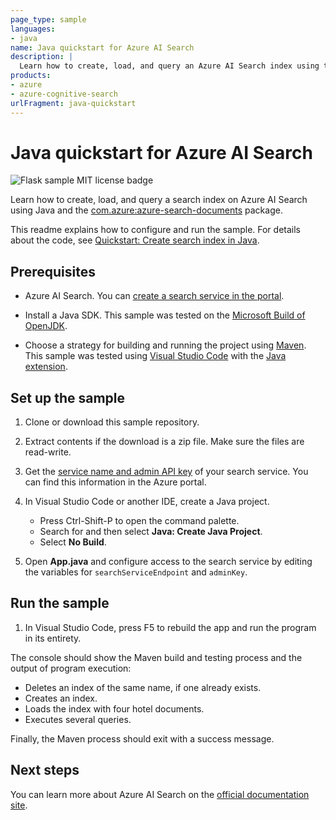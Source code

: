 ```yaml
---
page_type: sample
languages:
- java
name: Java quickstart for Azure AI Search
description: |
  Learn how to create, load, and query an Azure AI Search index using the Azure SDK for Java.
products:
- azure
- azure-cognitive-search
urlFragment: java-quickstart
---
```


# Java quickstart for Azure AI Search

![Flask sample MIT license badge](https://img.shields.io/badge/license-MIT-green.svg)

Learn how to create, load, and query a search index on Azure AI Search using Java and the [com.azure:azure-search-documents](https://search.maven.org/artifact/com.azure/azure-search-documents) package.

This readme explains how to configure and run the sample. For details about the code, see [Quickstart: Create search index in Java](https://learn.microsoft.com/azure/search/search-get-started-java).

## Prerequisites

- Azure AI Search. You can [create a search service in the portal](https://docs.microsoft.com/azure/search/search-create-service-portal).

- Install a Java SDK. This sample was tested on the [Microsoft Build of OpenJDK](https://learn.microsoft.com/java/openjdk/install).

- Choose a strategy for building and running the project using [Maven](https://maven.apache.org/). This sample was tested using [Visual Studio Code](https://code.visualstudio.com/) with the [Java extension](https://marketplace.visualstudio.com/items?itemName=vscjava.vscode-java-pack).

## Set up the sample

1. Clone or download this sample repository.

1. Extract contents if the download is a zip file. Make sure the files are read-write.

1. Get the [service name and admin API key](https://learn.microsoft.com/azure/search/search-get-started-java#get-a-key-and-url) of your search service. You can find this information in the Azure portal.

1. In Visual Studio Code or another IDE, create a Java project.

   - Press Ctrl-Shift-P to open the command palette.
   - Search for and then select **Java: Create Java Project**.
   - Select **No Build**.

1. Open **App.java** and configure access to the search service by editing the variables for `searchServiceEndpoint` and `adminKey`.

## Run the sample

1. In Visual Studio Code, press F5 to rebuild the app and run the program in its entirety.

The console should show the Maven build and testing process and the output of program execution:

- Deletes an index of the same name, if one already exists.
- Creates an index.
- Loads the index with four hotel documents.
- Executes several  queries.

Finally, the Maven process should exit with a success message. 

## Next steps

You can learn more about Azure AI Search on the [official documentation site](https://learn.microsoft.com/azure/search).
